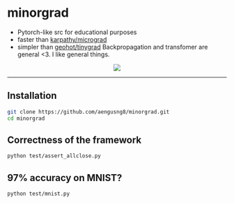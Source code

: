 # minorgrad
- Pytorch-like src for educational purposes
- faster than [karpathy/micrograd](https://github.com/karpathy/micrograd) 
- simpler than [geohot/tinygrad](https://github.com/geohot/tinygrad)
Backpropagation and transfomer are general <3. I like general things.
<p align="center">
  <img src="https://user-images.githubusercontent.com/67547213/197373261-1a1959fe-e647-4d67-8db2-964a6ccbbe10.png">
</p>

--------------------------------------------------------------------
## Installation

```bash
git clone https://github.com/aengusng8/minorgrad.git
cd minorgrad
```
## Correctness of the framework
```bash
python test/assert_allclose.py
```

## 97% accuracy on MNIST?
```bash
python test/mnist.py
```
